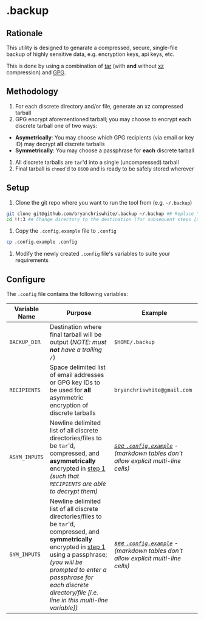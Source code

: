 .backup
=======

Rationale
---------
This utility is designed to genarate a compressed, secure, single-file backup of highly sensitive data, e.g. encryption keys, api keys, etc.

This is done by using a combination of [tar](https://en.wikipedia.org/wiki/Tar_(computing)) (with **and** without [xz](https://en.wikipedia.org/wiki/Xz) compression) 
and [GPG](https://en.wikipedia.org/wiki/GNU_Privacy_Guard).


Methodology
---------
1. For each discrete directory and/or file, generate an xz compressed tarball
1. GPG encrypt aforementioned tarball; you may choose to encrypt each discrete tarball one of two ways:
  * **Asymetrically**: You may choose which GPG recipients (via email or key ID) may decrypt **all** discrete tarballs
  * **Symmetrically**: You may choose a passphrase for **each** discrete tarball
1. All discrete tarballs are `tar`'d into a single (uncompressed) tarball
1. Final tarball is `chmod`'d to `0600` and is ready to be safely stored wherever


Setup
-----
1. Clone the git repo where you want to run the tool from (e.g. `~/.backup`)
 
 ```bash
 git clone git@github.com/bryanchriswhite/.backup ~/.backup ## Replace "~/.backup" with the desired destination (optional)
 cd !!:3 ## Change directory to the destination (for subsequent steps [optional])
 ```
1. Copy the `.config.example` file to `.config`
 
 ```bash
 cp .config.example .config
 ```
1. Modify the newly created `.config` file's variables to suite your requirements


Configure
---------
The `.config` file contains the following variables:

| Variable Name | Purpose | Example |
|---------------|---------|---------|
| `BACKUP_DIR` | Destination where final tarball will be output (_NOTE: must **not** have a trailing `/`_) | `$HOME/.backup` |
| `RECIPIENTS` | Space delimited list of email addresses or GPG key IDs to be used for **all** asymmetric encryption of discrete tarballs | `bryanchriswhite@gmail.com` |
| `ASYM_INPUTS` | Newline delimited list of all discrete directories/files to be `tar`'d, compressed, and **asymmetrically** encrypted in [step 1](#methodology) _(such that `RECIPIENTS` are able to decrypt them)_ | _[see `.config.example`](https://github.com/bryanchriswhite/.backup/blob/master/.config.example#L14) - (markdown tables don't allow explicit multi-line cells)_ |
| `SYM_INPUTS` | Newline delimited list of all discrete directories/files to be `tar`'d, compressed, and **symmetrically** encrypted in [step 1](#methodology) using a passphrase; _(you will be prompted to enter a passphrase for each discrete directory/file [i.e. line in this multi-line variable])_ | _[see `.config.example`](https://github.com/bryanchriswhite/.backup/blob/master/.config.example#L23) - (markdown tables don't allow explicit multi-line cells)_ |

